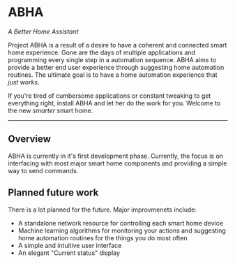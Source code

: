 # ABHA
*A Better Home Assistant*

Project ABHA is a result of a desire to have a coherent and connected smart home experience. Gone are the days of multiple applications and programming every single step in a automation sequence. ABHA aims to provide a better end user experience through suggesting home automation routines. The ultimate goal is to have a home automation experience that *just works*. 

If you're tired of cumbersome applications or constant tweaking to get everything right, install ABHA and let her do the work for you. Welcome to the new *smarter* smart home. 

***
## Overview
ABHA is currently in it's first development phase. Currently, the focus is on interfacing with most major smart home components and providing a simple way to send commands. 

## Planned future work
There is a lot planned for the future. Major improvmenets include:
- A standalone network resource for controlling each smart home device
- Machine learning algorithms for monitoring your actions and suggesting home automation routines for the things you do most often
- A simple and intuitive user interface
- An elegant "Current status" display
